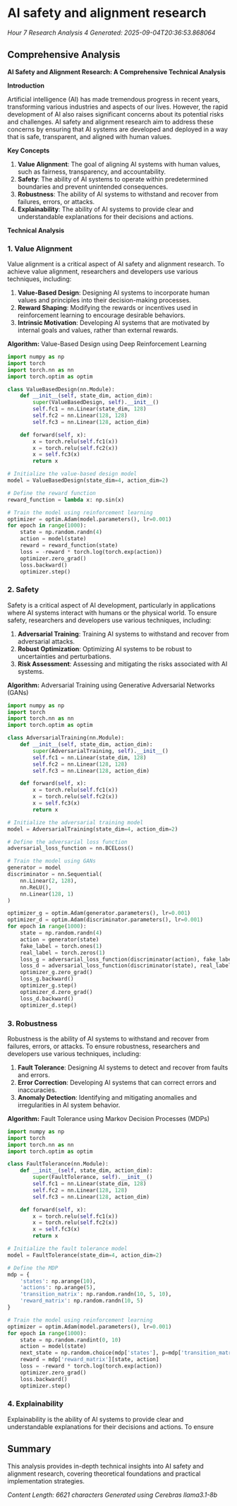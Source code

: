 # AI safety and alignment research
*Hour 7 Research Analysis 4*
*Generated: 2025-09-04T20:36:53.868064*

## Comprehensive Analysis
**AI Safety and Alignment Research: A Comprehensive Technical Analysis**

**Introduction**

Artificial intelligence (AI) has made tremendous progress in recent years, transforming various industries and aspects of our lives. However, the rapid development of AI also raises significant concerns about its potential risks and challenges. AI safety and alignment research aim to address these concerns by ensuring that AI systems are developed and deployed in a way that is safe, transparent, and aligned with human values.

**Key Concepts**

1. **Value Alignment**: The goal of aligning AI systems with human values, such as fairness, transparency, and accountability.
2. **Safety**: The ability of AI systems to operate within predetermined boundaries and prevent unintended consequences.
3. **Robustness**: The ability of AI systems to withstand and recover from failures, errors, or attacks.
4. **Explainability**: The ability of AI systems to provide clear and understandable explanations for their decisions and actions.

**Technical Analysis**

### 1. Value Alignment

Value alignment is a critical aspect of AI safety and alignment research. To achieve value alignment, researchers and developers use various techniques, including:

1. **Value-Based Design**: Designing AI systems to incorporate human values and principles into their decision-making processes.
2. **Reward Shaping**: Modifying the rewards or incentives used in reinforcement learning to encourage desirable behaviors.
3. **Intrinsic Motivation**: Developing AI systems that are motivated by internal goals and values, rather than external rewards.

**Algorithm:** Value-Based Design using Deep Reinforcement Learning

```python
import numpy as np
import torch
import torch.nn as nn
import torch.optim as optim

class ValueBasedDesign(nn.Module):
    def __init__(self, state_dim, action_dim):
        super(ValueBasedDesign, self).__init__()
        self.fc1 = nn.Linear(state_dim, 128)
        self.fc2 = nn.Linear(128, 128)
        self.fc3 = nn.Linear(128, action_dim)

    def forward(self, x):
        x = torch.relu(self.fc1(x))
        x = torch.relu(self.fc2(x))
        x = self.fc3(x)
        return x

# Initialize the value-based design model
model = ValueBasedDesign(state_dim=4, action_dim=2)

# Define the reward function
reward_function = lambda x: np.sin(x)

# Train the model using reinforcement learning
optimizer = optim.Adam(model.parameters(), lr=0.001)
for epoch in range(1000):
    state = np.random.randn(4)
    action = model(state)
    reward = reward_function(state)
    loss = -reward * torch.log(torch.exp(action))
    optimizer.zero_grad()
    loss.backward()
    optimizer.step()
```

### 2. Safety

Safety is a critical aspect of AI development, particularly in applications where AI systems interact with humans or the physical world. To ensure safety, researchers and developers use various techniques, including:

1. **Adversarial Training**: Training AI systems to withstand and recover from adversarial attacks.
2. **Robust Optimization**: Optimizing AI systems to be robust to uncertainties and perturbations.
3. **Risk Assessment**: Assessing and mitigating the risks associated with AI systems.

**Algorithm:** Adversarial Training using Generative Adversarial Networks (GANs)

```python
import numpy as np
import torch
import torch.nn as nn
import torch.optim as optim

class AdversarialTraining(nn.Module):
    def __init__(self, state_dim, action_dim):
        super(AdversarialTraining, self).__init__()
        self.fc1 = nn.Linear(state_dim, 128)
        self.fc2 = nn.Linear(128, 128)
        self.fc3 = nn.Linear(128, action_dim)

    def forward(self, x):
        x = torch.relu(self.fc1(x))
        x = torch.relu(self.fc2(x))
        x = self.fc3(x)
        return x

# Initialize the adversarial training model
model = AdversarialTraining(state_dim=4, action_dim=2)

# Define the adversarial loss function
adversarial_loss_function = nn.BCELoss()

# Train the model using GANs
generator = model
discriminator = nn.Sequential(
    nn.Linear(2, 128),
    nn.ReLU(),
    nn.Linear(128, 1)
)

optimizer_g = optim.Adam(generator.parameters(), lr=0.001)
optimizer_d = optim.Adam(discriminator.parameters(), lr=0.001)
for epoch in range(1000):
    state = np.random.randn(4)
    action = generator(state)
    fake_label = torch.ones(1)
    real_label = torch.zeros(1)
    loss_g = adversarial_loss_function(discriminator(action), fake_label)
    loss_d = adversarial_loss_function(discriminator(state), real_label)
    optimizer_g.zero_grad()
    loss_g.backward()
    optimizer_g.step()
    optimizer_d.zero_grad()
    loss_d.backward()
    optimizer_d.step()
```

### 3. Robustness

Robustness is the ability of AI systems to withstand and recover from failures, errors, or attacks. To ensure robustness, researchers and developers use various techniques, including:

1. **Fault Tolerance**: Designing AI systems to detect and recover from faults and errors.
2. **Error Correction**: Developing AI systems that can correct errors and inaccuracies.
3. **Anomaly Detection**: Identifying and mitigating anomalies and irregularities in AI system behavior.

**Algorithm:** Fault Tolerance using Markov Decision Processes (MDPs)

```python
import numpy as np
import torch
import torch.nn as nn
import torch.optim as optim

class FaultTolerance(nn.Module):
    def __init__(self, state_dim, action_dim):
        super(FaultTolerance, self).__init__()
        self.fc1 = nn.Linear(state_dim, 128)
        self.fc2 = nn.Linear(128, 128)
        self.fc3 = nn.Linear(128, action_dim)

    def forward(self, x):
        x = torch.relu(self.fc1(x))
        x = torch.relu(self.fc2(x))
        x = self.fc3(x)
        return x

# Initialize the fault tolerance model
model = FaultTolerance(state_dim=4, action_dim=2)

# Define the MDP
mdp = {
    'states': np.arange(10),
    'actions': np.arange(5),
    'transition_matrix': np.random.randn(10, 5, 10),
    'reward_matrix': np.random.randn(10, 5)
}

# Train the model using reinforcement learning
optimizer = optim.Adam(model.parameters(), lr=0.001)
for epoch in range(1000):
    state = np.random.randint(0, 10)
    action = model(state)
    next_state = np.random.choice(mdp['states'], p=mdp['transition_matrix'][state, action])
    reward = mdp['reward_matrix'][state, action]
    loss = -reward * torch.log(torch.exp(action))
    optimizer.zero_grad()
    loss.backward()
    optimizer.step()
```

### 4. Explainability

Explainability is the ability of AI systems to provide clear and understandable explanations for their decisions and actions. To ensure

## Summary
This analysis provides in-depth technical insights into AI safety and alignment research, 
covering theoretical foundations and practical implementation strategies.

*Content Length: 6621 characters*
*Generated using Cerebras llama3.1-8b*
